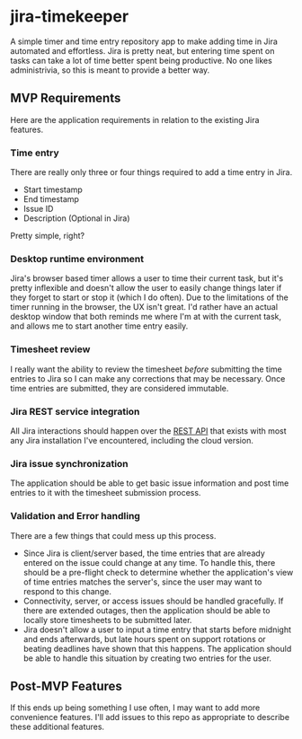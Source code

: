 # jira-timekeeper
A simple timer and time entry repository app to make adding time in Jira automated and effortless.
Jira is pretty neat, but entering time spent on tasks can take a lot of time better spent being productive. No one likes administrivia, so this is meant to provide a better way.

## MVP Requirements
Here are the application requirements in relation to the existing Jira features.

### Time entry
There are really only three or four things required to add a time entry in Jira.
* Start timestamp
* End timestamp
* Issue ID
* Description (Optional in Jira)

Pretty simple, right?

### Desktop runtime environment
Jira's browser based timer allows a user to time their current task, but it's pretty inflexible and doesn't allow the user to easily
change things later if they forget to start or stop it (which I do often).
Due to the limitations of the timer running in the browser, the UX isn't great. I'd rather have an actual desktop window that both
reminds me where I'm at with the current task, and allows me to start another time entry easily.

### Timesheet review
I really want the ability to review the timesheet *before* submitting the time entries to Jira so I can make any corrections that may
be necessary. Once time entries are submitted, they are considered immutable.

### Jira REST service integration
All Jira interactions should happen over the [REST API](https://developer.atlassian.com/cloud/jira/platform/rest/v3/) that exists with
most any Jira installation I've encountered, including the cloud version.

### Jira issue synchronization
The application should be able to get basic issue information and post time entries to it with the timesheet submission process.

### Validation and Error handling
There are a few things that could mess up this process.
* Since Jira is client/server based, the time entries that are already entered on the issue could change at any time. To handle this,
there should be a pre-flight check to determine whether the application's view of time entries matches the server's, since the user may
want to respond to this change.
* Connectivity, server, or access issues should be handled gracefully. If there are extended outages, then the application should be
able to locally store timesheets to be submitted later.
* Jira doesn't allow a user to input a time entry that starts before midnight and ends afterwards, but late hours spent on support
rotations or beating deadlines have shown that this happens. The application should be able to handle this situation by creating two
entries for the user.

## Post-MVP Features
If this ends up being something I use often, I may want to add more convenience features. I'll add issues to this repo as appropriate
to describe these additional features.
